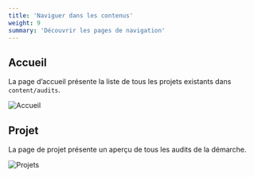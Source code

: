 ```yaml
---
title: 'Naviguer dans les contenus'
weight: 9
summary: 'Découvrir les pages de navigation'
---
```


## Accueil

La page d’accueil présente la liste de tous les projets existants dans `content/audits`.

![Accueil](/frago/images/accueil.png)

## Projet

La page de projet présente un aperçu de tous les audits de la démarche.

![Projets](/frago/images/projets.png)
